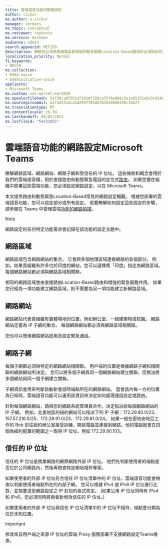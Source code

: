 ```yaml
---
title: 雲端語音功能的網路設定
author: cichur
ms.author: v-cichur
manager: serdars
ms.topic: conceptual
ms.reviewer: roykuntz
ms.service: msteams
audience: admin
search.appverid: MET150
description: 瞭解您必須為直接路由和增強的緊急服務Location-Based路由所必須設定的網路設定。
localization_priority: Normal
f1.keywords:
- NOCSH
ms.collection:
- M365-voice
- m365initiative-voice
appliesto:
- Microsoft Teams
ms.custom: seo-marvel-mar2020
ms.openlocfilehash: 54739ca0f5b1d7191df326ca75f4e868c5e1e65251ebe3c81800fe425a4f5a1e
ms.sourcegitcommit: a17ad3332ca5d2997f85db7835500d8190c34b2f
ms.translationtype: MT
ms.contentlocale: zh-TW
ms.lasthandoff: 08/05/2021
ms.locfileid: "54331055"
---
```

# <a name="network-settings-for-cloud-voice-features-in-microsoft-teams"></a>雲端語音功能的網路設定Microsoft Teams

瞭解網路區域、網路網站、網路子網和受信任的 IP 位址。 這些條款和概念會用於我們的雲端語音檔，用於[](location-based-routing-plan.md)直接路由和動態緊急電話的定位式[路由](configure-dynamic-emergency-calling.md)。 如果您要在組織中部署這些雲端功能，您必須設定網路設定，以在 Microsoft Teams。

本文提供路由和動態緊急Location-Based常見的網路設定概觀。 根據您部署的雲端語音功能，您可以設定部分或所有設定。 若要瞭解如何設定這些設定的步驟，請參閱在 Teams 中管理雲端[功能的網路拓撲](manage-your-network-topology.md)。

> [!NOTE]
> 網路設定的任何特定功能需求會記錄在該功能的設定主題中。

## <a name="network-region"></a>網路區域

網路區域包含網路網站的集合。 它會跨多個地理區域連接網路的各個部分。 例如，如果貴組織有許多位於印度的網站，您可以選擇將「印度」指定為網路區域。 每個網路網站都必須與網路區域相關聯。

相同的網路區域會由直接路由Location-Based路由和增強的緊急服務共用。 如果您已經為一項功能建立網路區域，則不需要為另一項功能建立新網路區域。

## <a name="network-site"></a>網路網站

網路網站代表貴組織有實體場地的位置，例如辦公室、一組建築物或校園。 網路網站定義為 IP 子網的集合。 每個網路網站都必須與網路區域相關聯。

您也可以使用網路網站啟用及設定緊急通話。

## <a name="network-subnet"></a>網路子網

每個子網都必須與特定的網路網站相關聯。 用戶端的位置是根據網路子網和相關聯的網路網站所決定。 您可以將多個子網與同一個網路網站建立關聯，但無法將多個網站與同一個子網建立關聯。

子網資訊會用來判斷啟動新會話時端點所在的網路網站。 當會話內每一方的位置為已知時，雲端語音功能可以運用該資訊來決定如何處理通話設定或路由。

針對每個網路網站，請與您的網路系統管理員合作，決定指派給每個網路網站的 IP 子網。 例如，北美地區的紐約網站可以指派下列 IP 子網：172.29.80.0/23、157.57.216.0/25、172.29.91.0/23、172.29.81.0/24。 如果一般在密地安地亞工作的 Bob 前往紐約辦公室接受訓練，開啟電腦並連接到網路，他的電腦就會在四個為紐約配置的範圍之一取得 IP 位址，例如 172.29.80.103。

## <a name="trusted-ip-address"></a>信任的 IP 位址

信任的 IP 位址是商業網路的網際網路外部 IP 位址。 他們先判斷使用者的端點是否位於公司網路內，然後再檢查特定網站相符專案。

如果使用者的外部 IP 位址符合信任 IP 位址清單中的 IP 位址，雲端語音功能會檢查以判斷使用者端點所在的內部子網。 您可以根據 IPv4 或 IPv6 IP 位址進行比對，並視要送至網路設定之 IP 封包的格式而定。  (如果公用 IP 位址同時有 IPv4 和 IPv6，您必須同時將兩者新增為信任的 IP 位址。) 

如果使用者的外部 IP 位址與信任 IP 位址清單中的 IP 位址不相符，端點會分類為位於未知位置。

> [!Important]
> 修改來自用戶端之來源 IP 位址的雲端 Proxy 服務部署不支援網路設定Teams檢查。
